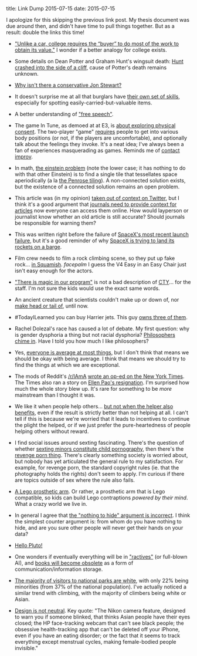 title: Link Dump 2015-07-15
date: 2015-07-15

I apologize for this skipping the previous link post. My thesis document was due around then, and didn't have time to pull things together. But as a result: double the links this time!

* ["Unlike a car, college requires the “buyer” to do most of the work to obtain its value."](http://www.washingtonpost.com/posteverything/wp/2015/06/09/college-is-not-a-commodity-stop-treating-it-like-one/) I wonder if a better analogy for college exists.

* Some details on Dean Potter and Graham Hunt's wingsuit death: [Hunt crashed into the side of a cliff](http://www.nytimes.com/2015/06/14/sports/dean-potter-final-yosemite-jump.html), cause of Potter's death remains unknown.

* [Why isn't there a conservative Jon Stewart?](http://www.theatlantic.com/features/archive/2015/02/why-theres-no-conservative-jon-stewart/385480/)

* It doesn't surprise me at all that burglars have [their own set of skills](http://www.bbc.com/future/story/20150618-the-strange-expertise-of-burglars), especially for spotting easily-carried-but-valuable items.

* A better understanding of ["free speech"](https://popehat.com/2015/05/19/how-to-spot-and-critique-censorship-tropes-in-the-medias-coverage-of-free-speech-controversies/).

* The game In Tune, as demoed at at E3, is [about exploring physical consent](http://www.tweedcouchgames.com/intune/). The two-player "game" [requires](http://static1.squarespace.com/static/54daba73e4b011d9d8f885cd/t/55788381e4b0c48a5c2bd6fa/1433961345852/InTuneWebRules.pdf) people to get into various body positions (or not, if the players are uncomfortable), and optionally talk about the feelings they invoke. It's a neat idea; I've always been a fan of experiences masquerading as games. Reminds me of [contact improv](https://en.wikipedia.org/wiki/Contact_improvisation).

* In math, [the einstein problem](https://en.wikipedia.org/wiki/Einstein_problem) (note the lower case; it has nothing to do with that other Einstein) is to find a single tile that tessellates space aperiodically (a la [the Penrose tiling](https://en.wikipedia.org/wiki/Penrose_tiling)). A non-connected solution exists, but the existence of a connected solution remains an open problem.

* This article was (in my opinion) [taken out of context on Twitter](https://twitter.com/tom_hartley/status/615487706634801152), but I think it's a good argument that [journals need to provide context for articles](http://scholarlykitchen.sspnet.org/2014/09/30/surprise-surprise-the-web-turns-out-to-be-too-persistent/) now everyone can access them online. How would layperson or journalist know whether an old article is still accurate? Should journals be responsible for warning them?

* This was written right before the failure of [SpaceX's most recent launch failure](https://en.wikipedia.org/wiki/SpaceX_CRS-7), but it's a good reminder of why [SpaceX is trying to land its rockets on a barge](http://www.spacex.com/news/2015/06/24/why-and-how-landing-rockets).

* Film crew needs to film a rock climbing scene, so they put up fake rock... [in Squamish](http://squamishclimbingmagazine.ca/update-filming-at-the-squamish-chief/). *facepalm* I guess the V4 Easy in an Easy Chair just isn't easy enough for the actors.

* ["There is magic in our program"](https://computinged.wordpress.com/2015/06/24/there-is-magic-in-our-program-our-program-changes-lives-a-teachers-wish/) is not a bad description of [CTY](http://cty.jhu.edu/)... for the staff. I'm not sure the kids would use the exact same words.

* An ancient creature that scientists couldn't make up or down of, nor [make head or tail of](http://www.salon.com/2015/06/24/scientists_finally_locate_ancient_tooth_lined_worms_head/), until now.

* \#TodayILearned you can buy Harrier jets. This guy [owns three of them](http://www.upi.com/Odd_News/2015/05/29/Badass-retired-Marine-pilot-buys-his-own-Harrier-jet/2291432905800/).

* Rachel Dolezal's race has caused a lot of debate. My first question: why is gender dysphoria a thing but not racial dysphoria? [Philosophers chime in](http://dailynous.com/2015/06/15/philosophers-on-rachel-dolezal/). Have I told you how much I like philosophers?

* Yes, [everyone is average at most things](http://markmanson.net/being-average), but I don't think that means we should be okay with being average. I think that means we should try to find the things at which we are exceptional.

* The mods of Reddit's [/r/IAmA](https://www.reddit.com/r/IAmA/) [wrote an op-ed on the New York Times](http://www.nytimes.com/2015/07/08/opinion/why-we-shut-down-reddits-ask-me-anything-forum.html). The Times also ran a story on [Ellen Pao's resignation](http://www.nytimes.com/2015/07/11/technology/ellen-pao-reddit-chief-executive-resignation.html). I'm surprised how much the whole story blew up. It's rare for something to be *more* mainstream than I thought it was.

* We like it when people help others... [but not when the helper also benefits](http://blog.jaibot.com/the-copenhagen-interpretation-of-ethics/), even if the result is strictly better than not helping at all. I can't tell if this is because we're worried that it leads to incentives to continue the plight the helped, or if we just prefer the pure-heartedness of people helping others without reward.

* I find social issues around sexting fascinating. There's the question of whether [sexting minors constitute child pornography](http://www.theatlantic.com/magazine/archive/2014/11/why-kids-sext/380798/), then there's the [revenge porn thing](http://www.telegraph.co.uk/news/uknews/crime/11530889/Revenge-porn-New-offence-comes-into-force.html). There's clearly something society is worried about, but nobody has yet articulated the general rule to my satisfaction. For example, for revenge porn, the standard copyright rules (ie. that the photography holds the rights) don't seem to apply. I'm curious if there are topics outside of sex where the rule also fails.

* [A Lego prosthetic arm](http://lego.gizmodo.com/a-lego-friendly-prosthetic-arm-lets-kids-build-their-ow-1716989666). Or rather, a prosthetic arm that is Lego compatible, so kids can build Lego contraptions *powered by their mind*. What a crazy world we live in.

* In general I agree that [the "nothing to hide" argument is incorrect](http://jacquesmattheij.com/if-you-have-nothing-to-hide). I think the simplest counter argument is: from whom do you have nothing to hide, and are you sure other people will never get their hands on your data?

* [Hello Pluto!](http://www.bbc.com/news/science-environment-33524589)

* One wonders if eventually everything will be in ["ractives"](http://www.ifwiki.org/index.php/Ractive) (or full-blown AI), and [books will become obsolete](http://educationoutrage.blogspot.com/2015/07/reading-is-no-way-to-learn.html) as a form of communication/information storage.

* [The majority of visitors to national parks are white](http://www.nytimes.com/2015/07/12/opinion/sunday/diversify-our-national-parks.html), with only 22% being minorities (from 37% of the national population). I've actually noticed a similar trend with climbing, with the majority of climbers being white or Asian.

* [Design is not neutral](http://thesocietypages.org/socimages/2015/07/14/tumblr-threatened-my-life-the-problem-with-non-diverse-workforces/). Key quote: "The Nikon camera feature, designed to warn you if someone blinked, that thinks Asian people have their eyes closed; the HP face-tracking webcam that can't see black people; the obsessive health-tracking app that can't be deleted off your iPhone, even if you have an eating disorder; or the fact that it seems to track everything except menstrual cycles, making female-bodied people invisible."
